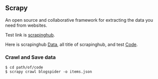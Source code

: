 ## Scrapy

An open source and collaborative framework for extracting the data you need from websites.

Test link is [scrapinghub](https://blog.scrapinghub.com/).

Here is scrapinghub [Data](tutorial/tutorial/spiders/items.json), all title of scrapinghub, and test [Code](tutorial/tutorial/spiders/ScrapingHub.py).

### Crawl and Save data
```shell
$ cd path/of/code
$ scrapy crawl blogspider -o items.json
```
